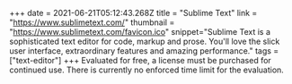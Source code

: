 +++
date = 2021-06-21T05:12:43.268Z
title = "Sublime Text"
link = "https://www.sublimetext.com/"
thumbnail = "https://www.sublimetext.com/favicon.ico"
snippet="Sublime Text is a sophisticated text editor for code, markup and prose. You'll love the slick user interface, extraordinary features and amazing performance."
tags = ["text-editor"]
+++
Evaluated for free, a license must be purchased for continued use. 
There is currently no enforced time limit for the evaluation.
